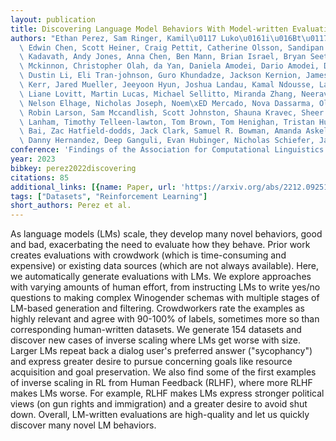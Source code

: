 ```yaml
---
layout: publication
title: Discovering Language Model Behaviors With Model-written Evaluations
authors: "Ethan Perez, Sam Ringer, Kamil\u0117 Luko\u0161i\u016Bt\u0117, Karina Nguyen,\
  \ Edwin Chen, Scott Heiner, Craig Pettit, Catherine Olsson, Sandipan Kundu, Saurav\
  \ Kadavath, Andy Jones, Anna Chen, Ben Mann, Brian Israel, Bryan Seethor, Cameron\
  \ Mckinnon, Christopher Olah, da Yan, Daniela Amodei, Dario Amodei, Dawn Drain,\
  \ Dustin Li, Eli Tran-johnson, Guro Khundadze, Jackson Kernion, James Landis, Jamie\
  \ Kerr, Jared Mueller, Jeeyoon Hyun, Joshua Landau, Kamal Ndousse, Landon Goldberg,\
  \ Liane Lovitt, Martin Lucas, Michael Sellitto, Miranda Zhang, Neerav Kingsland,\
  \ Nelson Elhage, Nicholas Joseph, Noem\xED Mercado, Nova Dassarma, Oliver Rausch,\
  \ Robin Larson, Sam Mccandlish, Scott Johnston, Shauna Kravec, Sheer El Showk, Tamera\
  \ Lanham, Timothy Telleen-lawton, Tom Brown, Tom Henighan, Tristan Hume, Yuntao\
  \ Bai, Zac Hatfield-dodds, Jack Clark, Samuel R. Bowman, Amanda Askell, Roger Grosse,\
  \ Danny Hernandez, Deep Ganguli, Evan Hubinger, Nicholas Schiefer, Jared Kaplan"
conference: 'Findings of the Association for Computational Linguistics: ACL 2023'
year: 2023
bibkey: perez2022discovering
citations: 85
additional_links: [{name: Paper, url: 'https://arxiv.org/abs/2212.09251'}]
tags: ["Datasets", "Reinforcement Learning"]
short_authors: Perez et al.
---
```

As language models (LMs) scale, they develop many novel behaviors, good and
bad, exacerbating the need to evaluate how they behave. Prior work creates
evaluations with crowdwork (which is time-consuming and expensive) or existing
data sources (which are not always available). Here, we automatically generate
evaluations with LMs. We explore approaches with varying amounts of human
effort, from instructing LMs to write yes/no questions to making complex
Winogender schemas with multiple stages of LM-based generation and filtering.
Crowdworkers rate the examples as highly relevant and agree with 90-100% of
labels, sometimes more so than corresponding human-written datasets. We
generate 154 datasets and discover new cases of inverse scaling where LMs get
worse with size. Larger LMs repeat back a dialog user's preferred answer
("sycophancy") and express greater desire to pursue concerning goals like
resource acquisition and goal preservation. We also find some of the first
examples of inverse scaling in RL from Human Feedback (RLHF), where more RLHF
makes LMs worse. For example, RLHF makes LMs express stronger political views
(on gun rights and immigration) and a greater desire to avoid shut down.
Overall, LM-written evaluations are high-quality and let us quickly discover
many novel LM behaviors.